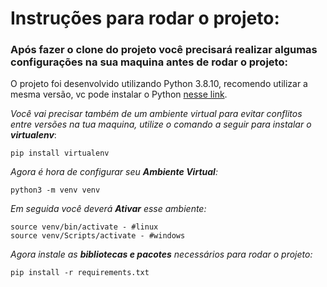 # Instruções para rodar o projeto:
### Após fazer o clone do projeto você precisará realizar algumas configurações na sua maquina antes de rodar o projeto:

O projeto foi desenvolvido utilizando Python 3.8.10, recomendo utilizar a mesma versão,
vc pode instalar o Python [nesse link](https://www.python.org/downloads/).

*Você vai precisar também de um ambiente virtual para evitar conflitos entre versões na tua maquina, utilize o comando a seguir para instalar o **virtualenv***:
```
pip install virtualenv
```
*Agora é hora de configurar seu **Ambiente Virtual**:*
```
python3 -m venv venv 
```
*Em seguida você deverá **Ativar** esse ambiente:*
```
source venv/bin/activate - #linux
source venv/Scripts/activate - #windows
```
*Agora instale as **bibliotecas e pacotes** necessários para rodar o projeto:*
```
pip install -r requirements.txt
```
